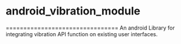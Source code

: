 # android_vibration_module
================================
An android Library for integrating vibration API function on existing user interfaces.
